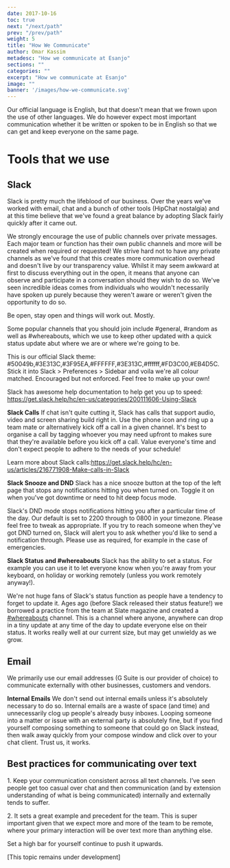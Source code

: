 ```yaml
---
date: 2017-10-16
toc: true
next: "/next/path"
prev: "/prev/path"
weight: 5
title: "How We Communicate"
author: Omar Kassim
metadesc: "How we communicate at Esanjo"
sections: ""
categories: ""
excerpt: "How we communicate at Esanjo"
image: ""
banner: '/images/how-we-communicate.svg'
---
```


Our official language is English, but that doesn't mean that we frown upon the use of other languages. We do however expect most important communication whether it be written or spoken to be in English so that we can get and keep everyone on the same page.

# Tools that we use

## Slack
Slack is pretty much the lifeblood of our business. Over the years we've worked with email, chat and a bunch of other tools (HipChat nostalgia) and at this time believe that we've found a great balance by adopting Slack fairly quickly after it came out.

We strongly encourage the use of public channels over private messages. Each major team or function has their own public channels and more will be created when required or requested! We strive hard not to have any private channels as we've found that this creates more communication overhead and doesn't live by our transparency value. Whilst it may seem awkward at first to discuss everything out in the open, it means that anyone can observe and participate in a conversation should they wish to do so. We've seen incredible ideas comes from individuals who wouldn't necessarily have spoken up purely because they weren't aware or weren't given the opportunity to do so.

Be open, stay open and things will work out. Mostly.

Some popular channels that you should join include #general, #random as well as #whereabouts, which we use to keep other updated with a quick status update abut where we are or where we're going to be.

This is our official Slack theme: #50049b,#3E313C,#3F95EA,#FFFFFF,#3E313C,#ffffff,#FD3C00,#EB4D5C. Stick it into Slack > Preferences > Sidebar and voila we're all colour matched. Encouraged but not enforced. Feel free to make up your own!

Slack has awesome help documentation to help get you up to speed: https://get.slack.help/hc/en-us/categories/200111606-Using-Slack

**Slack Calls**
If chat isn't quite cutting it, Slack has calls that support audio, video and screen sharing build right in. Use the phone icon and ring up a team mate or alternatively kick off a call in a given channel. It's best to organise a call by tagging whoever you may need upfront to makes sure that they're available before you kick off a call. Value everyone's time and don't expect people to adhere to the needs of your schedule!

Learn more about Slack calls:https://get.slack.help/hc/en-us/articles/216771908-Make-calls-in-Slack

**Slack Snooze and DND**
Slack has a nice snooze button at the top of the left page that stops any notifications hitting you when turned on. Toggle it on when you've got downtime or need to hit deep focus mode.

Slack's DND mode stops notifications hitting you after a particular time of the day. Our default is set to 2200 through to 0800 in your timezone. Please feel free to tweak as appropriate. If you try to reach someone when they've got DND turned on, Slack will alert you to ask whether you'd like to send a notification through. Please use as required, for example in the case of emergencies.

**Slack Status and #whereabouts**
Slack has the ability to set a status. For example you can use it to let everyone know when you're away from your keyboard, on holiday or working remotely (unless you work remotely anyway!).

We're not huge fans of Slack's status function as people have a tendency to forget to update it. Ages ago (before Slack released their status feature!) we borrowed a practice from the team at Slate magazine and created a [#whereabouts](https://esanjo.slack.com/messages/C6B78S1NK) channel. This is a channel where anyone, anywhere can drop in a tiny update at any time of the day to update everyone else on their status. It works really well at our current size, but may get unwieldy as we grow.

## Email
We primarily use our email addresses (G Suite is our provider of choice) to communicate externally with other businesses, customers and vendors.

**Internal Emails**
We don't send out internal emails unless it's absolutely necessary to do so. Internal emails are a waste of space (and time) and unnecessarily clog up people's already busy inboxes. Looping someone into a matter or issue with an external party is absolutely fine, but if you find yourself composing something to someone that could go on Slack instead, then walk away quickly from your compose window and click over to your chat client. Trust us, it works.

## Best practices for communicating over text

1\. Keep your communication consistent across all text channels. I’ve seen people get too casual over chat and then communication (and by extension understanding of what is being communicated) internally and externally tends to suffer.

2\. It sets a great example and precedent for the team. This is super important given that we expect more and more of the team to be remote, where your primary interaction will be over text more than anything else.

Set a high bar for yourself continue to push it upwards.

[This topic remains under development]
